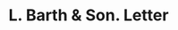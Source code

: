 ---
doi: 10.7916/D8PG33SR
date_other: '1920'
date_other_textual: '1920'
form: correspondence
genre:
- Letters (correspondence)
name:
- L. Barth & Son
object_in_context_url: https://biggert.cul.columbia.edu/items/view/ave_biggert_01045
subject_hierarchical_geographic:
- New York, New York, United States
subject_name:
- L. Barth & Son
title: L. Barth & Son. Letter
sort_title: L. Barth & Son. Letter
call_number: ave_biggert_01045
coordinates:
- 40.71277777777778,-74.00583333333333
pid: ave_biggert_01045
identifiers: ave_biggert_01045
thumbnail: https://derivativo-2.library.columbia.edu/iiif/2/ldpd:344468/full/!256,256/0/native.jpg
permalink: /biggert/ave_biggert_01045/
layout: iiif-image-page
---